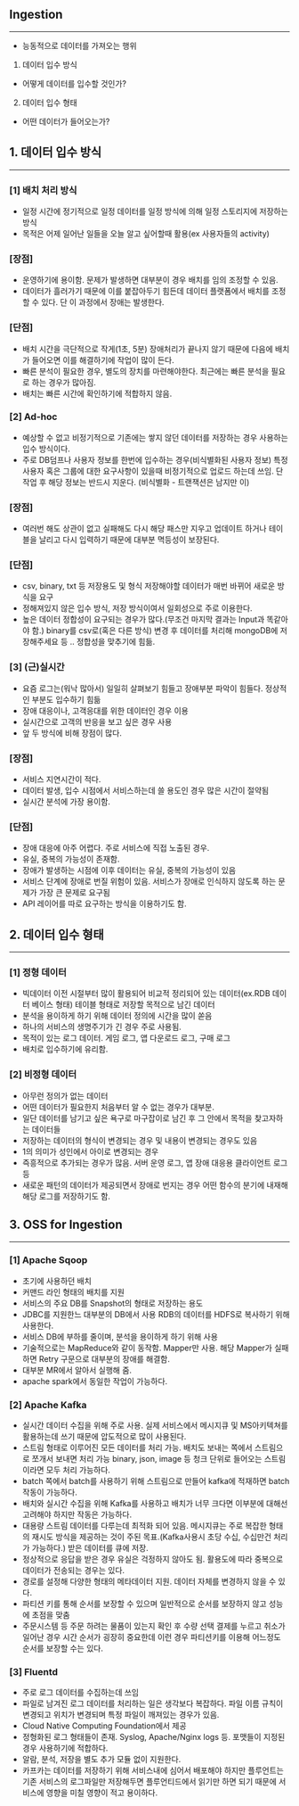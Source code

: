 ## Ingestion
---
- 능동적으로 데이터를 가져오는 행위
  
1. 데이터 입수 방식
- 어떻게 데이터를 입수할 것인가?
2. 데이터 입수 형태
- 어떤 데이터가 들어오는가?

## 1. 데이터 입수 방식
---
### [1] 배치 처리 방식
 - 일정 시간에 정기적으로 일정 데이터를 일정 방식에 의해 일정 스토리지에 저장하는 방식
 - 목적은 어제 일어난 일들을 오늘 알고 싶어할때 활용(ex 사용자들의 activity)

### [장점]
- 운영하기에 용이함. 문제가 발생하면 대부분이 경우 배치를 임의 조정할 수 있음.
- 데이터가 흘러가기 때문에 이를 붙잡아두기 힘든데 데이터 플랫폼에서 배치를 조정할 수 있다. 단 이 과정에서 장애는 발생한다.
### [단점]
- 배치 시간을 극단적으로 작게(1초, 5분) 장애처리가 끝나지 않기 때문에 다음에 배치가 들어오면 이를 해결하기에 작업이 많이 든다.
- 빠른 분석이 필요한 경우, 별도의 장치를 마련해야한다.
최근에는 빠른 분석을 필요로 하는 경우가 많아짐.
- 배치는 빠른 시간에 확인하기에 적합하지 않음.

### [2] Ad-hoc
- 예상할 수 없고 비정기적으로 기존에는 쌓지 않던 데이터를 저장하는 경우 사용하는 입수 방식이다.
- 주로 DB덤프나 사용자 정보를 한번에 입수하는 경우(비식별화된 사용자 정보) 특정 사용자 혹은 그룹에 대한 요구사항이 있을때 비정기적으로 업로드 하는데 쓰임. 단 작업 후 해당 정보는 반드시 지운다.
(비식별화 - 트랜잭션은 남지만 이)

### [장점]
- 여러번 해도 상관이 없고 실패해도 다시 해당 패스만 지우고 업데이트 하거나 테이블을 날리고 다시 입력하기 때문에 대부분 멱등성이 보장된다.

### [단점]
- csv, binary, txt 등 저장용도 및 형식 저장해야할 데이터가 매번 바뀌어 새로운 방식을 요구
- 정해져있지 않은 입수 방식, 저장 방식이여서 일회성으로 주로 이용한다.
- 높은 데이터 정합성이 요구되는 경우가 많다.(무조건 마지막 결과는 Input과 똑같아야 함.) binary를 csv로(혹은 다른 방식) 변경 후 데이터를 처리해 mongoDB에 저장해주세요 등 .. 정합성을 맞추기에 힘듦.

### [3] (근)실시간
- 요즘 로그는(워낙 많아서) 일일히 살펴보기 힘들고 장애부분 파악이 힘들다. 정상적인 부분도 입수하기 힘듦
- 장애 대응이나, 고객응대를 위한 데이터인 경우 이용
- 실시간으로 고객의 반응을 보고 싶은 경우 사용
- 앞 두 방식에 비해 장점이 많다.

### [장점]
- 서비스 지연시간이 적다.
- 데이터 발생, 입수 시점에서 서비스하는데 쓸 용도인 경우 많은 시간이 절약됨
- 실시간 분석에 가장 용이함.

### [단점]
- 장애 대응에 아주 어렵다. 주로 서비스에 직접 노출된 경우.
- 유실, 중복의 가능성이 존재함.
- 장애가 발생하는 시점에 이후 데이터는 유실, 중복의 가능성이 있음
- 서비스 단계에 장애로 번질 위험이 있음. 서비스가 장애로 인식하지 않도록 하는 문제가 가장 큰 문제로 요구됨
- API 레이어를 따로 요구하는 방식을 이용하기도 함.

## 2. 데이터 입수 형태
---
### [1] 정형 데이터
- 빅데이터 이전 시절부터 많이 활용되어 비교적 정리되어 있는 데이터(ex.RDB 데이터 베이스 형태) 테이블 형태로 저장할 목적으로 남긴 데이터
- 분석을 용이하게 하기 위해 데이터 정의에 시간을 많이 쏟음
- 하나의 서비스의 생명주기가 긴 경우 주로 사용됨.
- 목적이 있는 로그 데이터. 게임 로그, 앱 다운로드 로그, 구매 로그
- 배치로 입수하기에 유리함.

### [2] 비정형 데이터
- 아무런 정의가 없는 데이터
- 어떤 데이터가 필요한지 처음부터 알 수 없는 경우가 대부분.
- 일단 데이터를 남기고 싶은 욕구로 마구잡이로 남긴 후 그 안에서 목적을 찾고자하는 데이터들
- 저장하는 데이터의 형식이 변경되는 경우 및 내용이 변경되는 경우도 있음
- 1의 의미가 성인에서 아이로 변경되는 경우
- 즉흥적으로 추가되는 경우가 많음. 서버 운영 로그, 앱 장애 대응용 클라이언트 로그 등
- 새로운 패턴의 데이터가 제공되면서 장애로 번지는 경우 어떤 함수의 분기에 내재해 해당 로그를
저장하기도 함.

## 3. OSS for Ingestion
---
### [1] Apache Sqoop
- 초기에 사용하던 배치
- 커맨드 라인 형태의 배치를 지원
- 서비스의 주요 DB를 Snapshot의 형태로 저장하는 용도
- JDBC를 지원한느 대부분의 DB에서 사용 RDB의 데이터를 HDFS로 복사하기 위해 사용한다.
- 서비스 DB에 부하를 줄이며, 분석을 용이하게 하기 위해 사용
- 기술적으로는 MapReduce와 같이 동작함. Mapper만 사용. 해당 Mapper가 실패하면 Retry 구문으로 대부분의 장애를 해결함.
- 대부분 MR에서 알아서 실행해 줌.
- apache spark에서 동일한 작업이 가능하다.

### [2] Apache Kafka
- 실시간 데이터 수집을 위해 주로 사용. 실제 서비스에서 메시지큐 및 MS아키텍쳐를 활용하는데 쓰기 때문에 압도적으로 많이 사용된다.
- 스트림 형태로 이루어진 모든 데이터를 처리 가능. 배치도 보내는 쪽에서 스트림으로 쪼개서 보내면 처리 가능 binary, json, image 등 청크 단위로 들어오는 스트림이라면 모두 처리 가능하다.
- batch 쪽에서 batch를 사용하기 위해 스트림으로 만들어 kafka에 적재하면 batch 작동이 가능하다.
- 배치와 실시간 수집을 위해 Kafka를 사용하고 배치가 너무 크다면 이부분에 대해선 고려해야 하지만 작동은 가능하다.
- 대용량 스트림 데이터를 다루는데 최적화 되어 있음. 메시지큐는 주로 복잡한 형태의 재시도 방식을 제공하는 것이 주된 목표.(Kafka사용시 초당 수십, 수십만건 처리가 가능하다.) 받은 데이터를 큐에 저장.
- 정상적으로 응답을 받은 경우 유실은 걱정하지 않아도 됨. 활용도에 따라 중복으로 데이터가 전송되는 경우는 있다.
- 경로를 설정해 다양한 형태의 메타데이터 지원. 데이터 자체를 변경하지 않을 수 있다.
- 파티션 키를 통해 순서를 보장할 수 있으며 일반적으로 순서를 보장하지 않고 성능에 초점을 맞춤
- 주문시스템 등 주문 하려는 물품이 있는지 확인 후 수량 선택 결제를 누르고 취소가 일어난 경우 시간 순서가 굉장히 중요한데 이런 경우 파티션키를 이용해 어느정도 순서를 보장할 수는 있다.

### [3] Fluentd
- 주로 로그 데이터를 수집하는데 쓰임
- 파일로 남겨진 로그 데이터를 처리하는 일은 생각보다 복잡하다. 파일 이름 규칙이 변경되고 위치가 변경되며 특정 파일이 깨져있는 경우가 있음.
- Cloud Native Computing Foundation에서 제공
- 정형화된 로그 형태들이 존재. Syslog, Apache/Nginx logs 등. 포맷들이 지정된 경우 사용하기에 적합하다.
- 알람, 분석, 저장을 별도 추가 모듈 없이 지원한다.
- 카프카는 데이터를 저장하기 위해 서비스내에 심어서 배포해야 하지만 플루언트는 기존 서비스의 로그파일만 저장해두면 플루언티드에서 읽기만 하면 되기 때문에 서비스에 영향을 미칠 영향이 적고 용이하다.